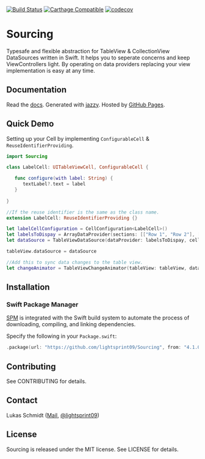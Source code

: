 [![Build Status](https://travis-ci.org/lightsprint09/Sourcing.svg?branch=master)](https://travis-ci.org/lightsprint09/Sourcing)
[![Carthage Compatible](https://img.shields.io/badge/Carthage-compatible-4BC51D.svg?style=flat)](https://github.com/Carthage/Carthage)
[![codecov](https://codecov.io/gh/lightsprint09/Sourcing/branch/master/graph/badge.svg)](https://codecov.io/gh/lightsprint09/Sourcing)

# Sourcing

Typesafe and flexible abstraction for TableView &amp; CollectionView DataSources written in Swift. It helps you to seperate concerns and keep ViewControllers light. By operating on data providers replacing your view implementation is easy at any time.

## Documentation

Read the [docs](https://lightsprint09.github.io/Sourcing). Generated with [jazzy](https://github.com/realm/jazzy). Hosted by [GitHub Pages](https://pages.github.com).


## Quick Demo
Setting up your Cell by implementing `ConfigurableCell` & `ReuseIdentifierProviding`.
```swift
import Sourcing

class LabelCell: UITableViewCell, ConfigurableCell {

   func configure(with label: String) {
      textLabel?.text = label
   }
   
}

//If the reuse identifier is the same as the class name.
extension LabelCell: ReuseIdentifierProviding {}

let labelCellConfiguration = CellConfiguration<LabelCell>()
let labelsToDispay = ArrayDataProvider(sections: [["Row 1", "Row 2"], ["Row 1", "Row 2"]])
let dataSource = TableViewDataSource(dataProvider: labelsToDispay, cellConfiguration: labelCellConfiguration)

tableView.dataSource = dataSource

//Add this to sync data changes to the table view.
let changeAnimator = TableViewChangeAnimator(tableView: tableView, dataProvider: labelsToDispay)
```

## Installation

### Swift Package Manager

[SPM](https://swift.org/package-manager/) is integrated with the Swift build system to automate the process of downloading, compiling, and linking dependencies.

Specify the following in your `Package.swift`:

```swift
.package(url: "https://github.com/lightsprint09/Sourcing", from: "4.1.0"),
```

## Contributing
See CONTRIBUTING for details.

## Contact
Lukas Schmidt ([Mail](mailto:lukas.la.schmidt@deutschebahn.com), [@lightsprint09](https://twitter.com/lightsprint09))

## License
Sourcing is released under the MIT license. See LICENSE for details.
